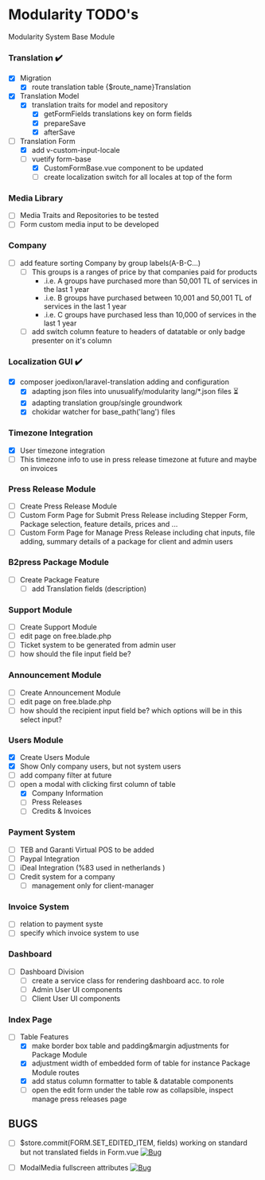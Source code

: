 # Modularity TODO's

Modularity System Base Module

<!-- [![Upgrade](https://img.shields.io/badge/description-upgrade-green.svg)](https://GitHub.com/Naereen/StrapDown.js/graphs/commit-activity)
[![Bug](https://img.shields.io/badge/bug-red.svg)](https://GitHub.com/Naereen/StrapDown.js/graphs/commit-activity)
[![GitHub issues](https://badgen.net/github/issues/Naereen/Strapdown.js/)](https://GitHub.com/Naereen/StrapDown.js/issues/) -->

### Translation ✔️️

- [x] Migration
    - [x] route translation table {$route_name}Translation
- [x] Translation Model
  - [x] translation traits for model and repository
      - [x] getFormFields
        translations key on form fields
      - [x] prepareSave
      - [x] afterSave
- [ ] Translation Form
  - [x] add v-custom-input-locale
  - [ ] vuetify form-base 
    - [x] CustomFormBase.vue component to be updated
    - [ ] create localization switch for all locales at top of the form

### Media Library

- [ ] Media Traits and Repositories to be tested
- [ ] Form custom media input to be developed

### Company

- [ ] add feature sorting Company by group labels(A-B-C...) 
    - [ ] This groups is a ranges of price by that companies paid for products
        - .i.e. A groups have purchased more than 50,001 TL of services in the last 1 year
        - .i.e. B groups have purchased between 10,001 and 50,001 TL of services in the last 1 year
        - .i.e. C groups have purchased less than 10,000 of services in the last 1 year
    - [ ] add switch column feature to headers of datatable  or only badge presenter on it's column

### Localization GUI ✔️️

- [x] composer joedixon/laravel-translation adding and configuration
    - [x] adapting json files into unusualify/modularity lang/*.json files ⏳
    - [x] adapting translation group/single groundwork
    - [x] chokidar watcher for base_path('lang') files

### Timezone Integration

- [x] User timezone integration
- [ ] This timezone info to use in press release timezone at future and maybe on invoices

### Press Release Module

- [ ] Create Press Release Module
- [ ] Custom Form Page for Submit Press Release including Stepper Form, Package selection, feature details, prices and ...
- [ ] Custom Form Page for Manage Press Release including chat inputs, file adding, summary details of a package for client and admin users

### B2press Package Module

- [ ] Create Package Feature 
    - [ ] add Translation fields (description)

### Support Module

- [ ] Create Support Module
- [ ] edit page on free.blade.php
- [ ] Ticket system to be generated from admin user
- [ ] how should the file input field be?

### Announcement Module

- [ ] Create Announcement Module
- [ ] edit page on free.blade.php
- [ ] how should the recipient input field be? which options will be in this select input?

### Users Module

- [x] Create Users Module
- [x] Show Only company users, but not system users
- [ ] add company filter at future
- [ ] open a modal with clicking first column of table
    - [x] Company Information
    - [ ] Press Releases
    - [ ] Credits & Invoices

### Payment System

- [ ] TEB and Garanti Virtual POS to be added
- [ ] Paypal Integration
- [ ] iDeal Integration (%83 used in netherlands )
- [ ] Credit system for a company
    - [ ] management only for client-manager

### Invoice System

- [ ] relation to payment syste
- [ ] specify which invoice system to use

### Dashboard

- [ ] Dashboard Division
    - [ ] create a service class for rendering dashboard acc. to role
    - [ ] Admin User UI components
    - [ ] Client User UI components

### Index Page

- [ ] Table Features
    - [x] make border box table and padding&margin adjustments for Package Module
    - [x] adjustment width of embedded form of table for instance Package Module routes
    - [x] add status column formatter to table & datatable components
    - [ ] open the edit form under the table row as collapsible, inspect manage press releases page

## BUGS

- [ ] $store.commit(FORM.SET_EDITED_ITEM, fields) working on standard but not translated fields in Form.vue [![Bug](https://img.shields.io/badge/bug-red.svg)](https://github.com/unusualify/modularity/blob/main/vue/src/js/components/Form.vue#L419)

- [ ] ModalMedia fullscreen attributes [![Bug](https://img.shields.io/badge/bug-red.svg)](https://github.com/unusualify/modularity/blob/main/vue/src/js/components/modals/ModalMedia.vue)
